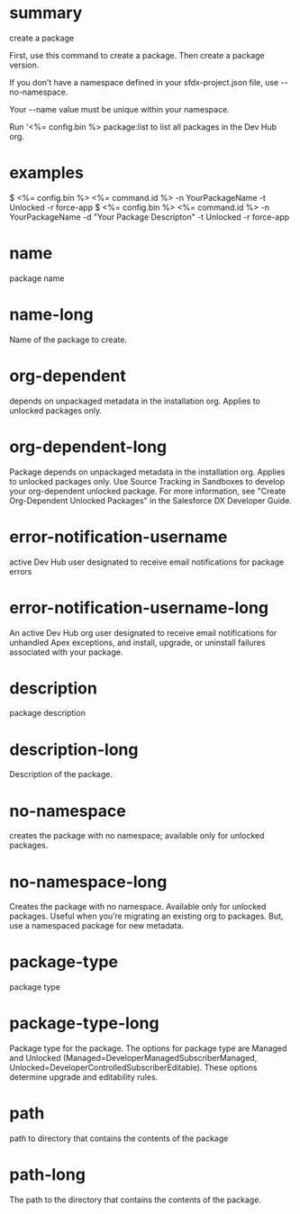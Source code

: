 # summary

create a package

First, use this command to create a package. Then create a package version.

If you don’t have a namespace defined in your sfdx-project.json file, use --no-namespace.

Your --name value must be unique within your namespace.

Run '<%= config.bin %> package:list to list all packages in the Dev Hub org.

# examples

$ <%= config.bin %> <%= command.id %> -n YourPackageName -t Unlocked -r force-app
$ <%= config.bin %> <%= command.id %> -n YourPackageName -d "Your Package Descripton" -t Unlocked -r force-app

# name

package name

# name-long

Name of the package to create.

# org-dependent

depends on unpackaged metadata in the installation org. Applies to unlocked packages only.

# org-dependent-long

Package depends on unpackaged metadata in the installation org. Applies to unlocked packages only.
Use Source Tracking in Sandboxes to develop your org-dependent unlocked package.
For more information, see "Create Org-Dependent Unlocked Packages" in the Salesforce DX Developer Guide.

# error-notification-username

active Dev Hub user designated to receive email notifications for package errors

# error-notification-username-long

An active Dev Hub org user designated to receive email notifications for unhandled Apex exceptions, and install, upgrade, or uninstall failures associated with your package.

# description

package description

# description-long

Description of the package.

# no-namespace

creates the package with no namespace; available only for unlocked packages.

# no-namespace-long

Creates the package with no namespace. Available only for unlocked packages. Useful when you’re migrating an existing org to packages. But, use a namespaced package for new metadata.

# package-type

package type

# package-type-long

Package type for the package.
The options for package type are Managed and Unlocked (Managed=DeveloperManagedSubscriberManaged, Unlocked=DeveloperControlledSubscriberEditable).
These options determine upgrade and editability rules.

# path

path to directory that contains the contents of the package

# path-long

The path to the directory that contains the contents of the package.
